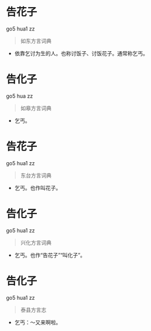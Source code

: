 # 告花子
go5 hua1 zz
> 如东方言词典
- 依靠乞讨为生的人。也称讨饭子、讨饭花子。通常称乞丐。

# 告化子
go5 hua zz
> 如皋方言词典
- 乞丐。

# 告花子
go5 hua1 zz
> 东台方言词典
- 乞丐。也作叫花子。

# 告化子
go5 hua1 zz
> 兴化方言词典
- 乞丐。也作“告花子”“叫化子”。

# 告化子
go5 hua1 zz
> 泰县方言志
- 乞丐：～又来啊啦。
